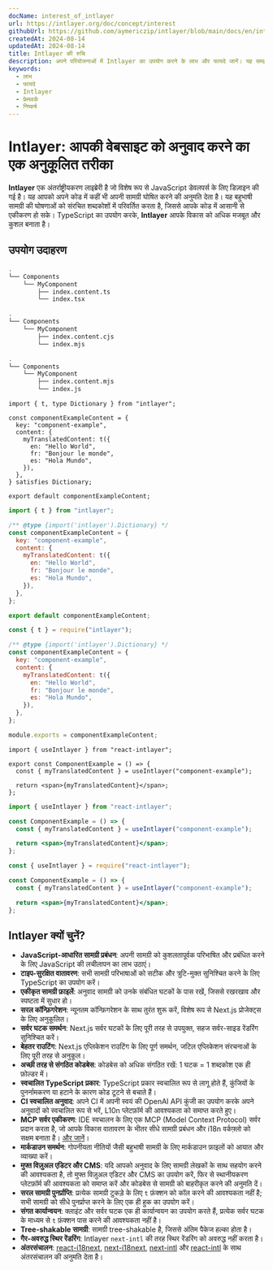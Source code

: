 ```yaml
---
docName: interest_of_intlayer
url: https://intlayer.org/doc/concept/interest
githubUrl: https://github.com/aymericzip/intlayer/blob/main/docs/en/interest_of_intlayer.md
createdAt: 2024-08-14
updatedAt: 2024-08-14
title: Intlayer की रुचि
description: अपने परियोजनाओं में Intlayer का उपयोग करने के लाभ और फायदे जानें। यह समझें कि Intlayer अन्य फ्रेमवर्क के बीच क्यों खड़ा है।
keywords:
  - लाभ
  - फायदे
  - Intlayer
  - फ्रेमवर्क
  - निष्कर्ष
---
```


# Intlayer: आपकी वेबसाइट को अनुवाद करने का एक अनुकूलित तरीका

**Intlayer** एक अंतर्राष्ट्रीयकरण लाइब्रेरी है जो विशेष रूप से JavaScript डेवलपर्स के लिए डिज़ाइन की गई है। यह आपको अपने कोड में कहीं भी अपनी सामग्री घोषित करने की अनुमति देता है। यह बहुभाषी सामग्री की घोषणाओं को संरचित शब्दकोशों में परिवर्तित करता है, जिससे आपके कोड में आसानी से एकीकरण हो सके। TypeScript का उपयोग करके, **Intlayer** आपके विकास को अधिक मजबूत और कुशल बनाता है।

## उपयोग उदाहरण

```bash codeFormat="typescript"
.
└── Components
    └── MyComponent
        ├── index.content.ts
        └── index.tsx
```

```bash codeFormat="commonjs"
.
└── Components
    └── MyComponent
        ├── index.content.cjs
        └── index.mjs
```

```bash codeFormat="esm"
.
└── Components
    └── MyComponent
        ├── index.content.mjs
        └── index.js
```

```tsx fileName="./Components/MyComponent/index.content.ts" codeFormat="typescript"
import { t, type Dictionary } from "intlayer";

const componentExampleContent = {
  key: "component-example",
  content: {
    myTranslatedContent: t({
      en: "Hello World",
      fr: "Bonjour le monde",
      es: "Hola Mundo",
    }),
  },
} satisfies Dictionary;

export default componentExampleContent;
```

```jsx fileName="./Components/MyComponent/index.mjx" codeFormat="esm"
import { t } from "intlayer";

/** @type {import('intlayer').Dictionary} */
const componentExampleContent = {
  key: "component-example",
  content: {
    myTranslatedContent: t({
      en: "Hello World",
      fr: "Bonjour le monde",
      es: "Hola Mundo",
    }),
  },
};

export default componentExampleContent;
```

```jsx fileName="./Components/MyComponent/index.csx" codeFormat="commonjs"
const { t } = require("intlayer");

/** @type {import('intlayer').Dictionary} */
const componentExampleContent = {
  key: "component-example",
  content: {
    myTranslatedContent: t({
      en: "Hello World",
      fr: "Bonjour le monde",
      es: "Hola Mundo",
    }),
  },
};

module.exports = componentExampleContent;
```

```tsx fileName="./Components/MyComponent/index.tsx" codeFormat="typescript"
import { useIntlayer } from "react-intlayer";

export const ComponentExample = () => {
  const { myTranslatedContent } = useIntlayer("component-example");

  return <span>{myTranslatedContent}</span>;
};
```

```jsx fileName="./Components/MyComponent/index.mjx" codeFormat="esm"
import { useIntlayer } from "react-intlayer";

const ComponentExample = () => {
  const { myTranslatedContent } = useIntlayer("component-example");

  return <span>{myTranslatedContent}</span>;
};
```

```jsx fileName="./Components/MyComponent/index.csx" codeFormat="commonjs"
const { useIntlayer } = require("react-intlayer");

const ComponentExample = () => {
  const { myTranslatedContent } = useIntlayer("component-example");

  return <span>{myTranslatedContent}</span>;
};
```

## Intlayer क्यों चुनें?

- **JavaScript-आधारित सामग्री प्रबंधन**: अपनी सामग्री को कुशलतापूर्वक परिभाषित और प्रबंधित करने के लिए JavaScript की लचीलापन का लाभ उठाएं।
- **टाइप-सुरक्षित वातावरण**: सभी सामग्री परिभाषाओं को सटीक और त्रुटि-मुक्त सुनिश्चित करने के लिए TypeScript का उपयोग करें।
- **एकीकृत सामग्री फ़ाइलें**: अनुवाद सामग्री को उनके संबंधित घटकों के पास रखें, जिससे रखरखाव और स्पष्टता में सुधार हो।
- **सरल कॉन्फ़िगरेशन**: न्यूनतम कॉन्फ़िगरेशन के साथ तुरंत शुरू करें, विशेष रूप से Next.js प्रोजेक्ट्स के लिए अनुकूलित।
- **सर्वर घटक समर्थन**: Next.js सर्वर घटकों के लिए पूरी तरह से उपयुक्त, सहज सर्वर-साइड रेंडरिंग सुनिश्चित करें।
- **बेहतर राउटिंग**: Next.js एप्लिकेशन राउटिंग के लिए पूर्ण समर्थन, जटिल एप्लिकेशन संरचनाओं के लिए पूरी तरह से अनुकूल।
- **अच्छी तरह से संगठित कोडबेस**: कोडबेस को अधिक संगठित रखें: 1 घटक = 1 शब्दकोश एक ही फ़ोल्डर में।
- **स्वचालित TypeScript प्रकार**: TypeScript प्रकार स्वचालित रूप से लागू होते हैं, कुंजियों के पुनर्नामकरण या हटाने के कारण कोड टूटने से बचाते हैं।
- **CI स्वचालित अनुवाद**: अपने CI में अपनी स्वयं की OpenAI API कुंजी का उपयोग करके अपने अनुवादों को स्वचालित रूप से भरें, L10n प्लेटफ़ॉर्म की आवश्यकता को समाप्त करते हुए।
- **MCP सर्वर एकीकरण**: IDE स्वचालन के लिए एक MCP (Model Context Protocol) सर्वर प्रदान करता है, जो आपके विकास वातावरण के भीतर सीधे सामग्री प्रबंधन और i18n वर्कफ़्लो को सक्षम बनाता है। [और जानें](https://github.com/aymericzip/intlayer/blob/main/docs/en/mcp_server.md)।
- **मार्कडाउन समर्थन**: गोपनीयता नीतियों जैसी बहुभाषी सामग्री के लिए मार्कडाउन फ़ाइलों को आयात और व्याख्या करें।
- **मुफ्त विज़ुअल एडिटर और CMS**: यदि आपको अनुवाद के लिए सामग्री लेखकों के साथ सहयोग करने की आवश्यकता है, तो मुफ्त विज़ुअल एडिटर और CMS का उपयोग करें, फिर से स्थानीयकरण प्लेटफ़ॉर्म की आवश्यकता को समाप्त करें और कोडबेस से सामग्री को बाहरीकृत करने की अनुमति दें।
- **सरल सामग्री पुनर्प्राप्ति**: प्रत्येक सामग्री टुकड़े के लिए `t` फ़ंक्शन को कॉल करने की आवश्यकता नहीं है; सभी सामग्री को सीधे पुनर्प्राप्त करने के लिए एक ही हुक का उपयोग करें।
- **संगत कार्यान्वयन**: क्लाइंट और सर्वर घटक एक ही कार्यान्वयन का उपयोग करते हैं, प्रत्येक सर्वर घटक के माध्यम से `t` फ़ंक्शन पास करने की आवश्यकता नहीं है।
- **Tree-shakable सामग्री**: सामग्री tree-shakable है, जिससे अंतिम पैकेज हल्का होता है।
- **गैर-अवरुद्ध स्थिर रेंडरिंग**: Intlayer `next-intl` की तरह स्थिर रेंडरिंग को अवरुद्ध नहीं करता है।
- **अंतरसंचालन**: [react-i18next](https://github.com/aymericzip/intlayer/blob/main/docs/en/intlayer_with_react-i18next.md), [next-i18next](https://github.com/aymericzip/intlayer/blob/main/docs/en/intlayer_with_next-i18next.md), [next-intl](https://github.com/aymericzip/intlayer/blob/main/docs/en/intlayer_with_next-intl.md) और [react-intl](https://github.com/aymericzip/intlayer/blob/main/docs/en/intlayer_with_react-intl.md) के साथ अंतरसंचालन की अनुमति देता है।
